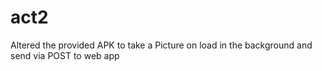 # act2
Altered the provided APK to take a Picture on load in the background and send via POST to web app

